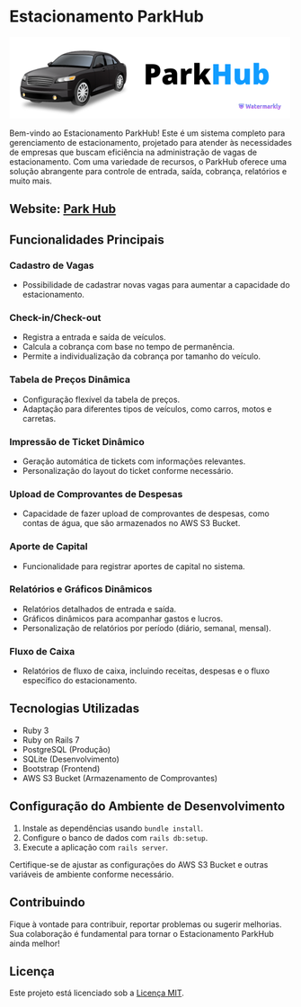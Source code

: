 # Estacionamento ParkHub
![Logo do Estacionamento ParkHub](/app/assets/images/ParkHub.png)

Bem-vindo ao Estacionamento ParkHub! Este é um sistema completo para gerenciamento de estacionamento, projetado para atender às necessidades de empresas que buscam eficiência na administração de vagas de estacionamento. Com uma variedade de recursos, o ParkHub oferece uma solução abrangente para controle de entrada, saída, cobrança, relatórios e muito mais.

## Website: [Park Hub ](https://parkhub.fly.dev/)

## Funcionalidades Principais

### Cadastro de Vagas
- Possibilidade de cadastrar novas vagas para aumentar a capacidade do estacionamento.

### Check-in/Check-out
- Registra a entrada e saída de veículos.
- Calcula a cobrança com base no tempo de permanência.
- Permite a individualização da cobrança por tamanho do veículo.

### Tabela de Preços Dinâmica
- Configuração flexível da tabela de preços.
- Adaptação para diferentes tipos de veículos, como carros, motos e carretas.

### Impressão de Ticket Dinâmico
- Geração automática de tickets com informações relevantes.
- Personalização do layout do ticket conforme necessário.

### Upload de Comprovantes de Despesas
- Capacidade de fazer upload de comprovantes de despesas, como contas de água, que são armazenados no AWS S3 Bucket.

### Aporte de Capital
- Funcionalidade para registrar aportes de capital no sistema.

### Relatórios e Gráficos Dinâmicos
- Relatórios detalhados de entrada e saída.
- Gráficos dinâmicos para acompanhar gastos e lucros.
- Personalização de relatórios por período (diário, semanal, mensal).

### Fluxo de Caixa
- Relatórios de fluxo de caixa, incluindo receitas, despesas e o fluxo específico do estacionamento.

## Tecnologias Utilizadas

- Ruby 3
- Ruby on Rails 7
- PostgreSQL (Produção)
- SQLite (Desenvolvimento)
- Bootstrap (Frontend)
- AWS S3 Bucket (Armazenamento de Comprovantes)

## Configuração do Ambiente de Desenvolvimento

1. Instale as dependências usando `bundle install`.
2. Configure o banco de dados com `rails db:setup`.
3. Execute a aplicação com `rails server`.

Certifique-se de ajustar as configurações do AWS S3 Bucket e outras variáveis de ambiente conforme necessário.

## Contribuindo

Fique à vontade para contribuir, reportar problemas ou sugerir melhorias. Sua colaboração é fundamental para tornar o Estacionamento ParkHub ainda melhor!

## Licença

Este projeto está licenciado sob a [Licença MIT](LICENSE).

